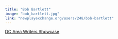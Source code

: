 ```yaml
---
title: "Bob Bartlett"
image: "bob_bartlett.jpg"
link: "newplayexchange.org/users/248/bob-bartlett"
---
```


[DC Area Writers Showcase](/programs/dc-area-writers-showcase)